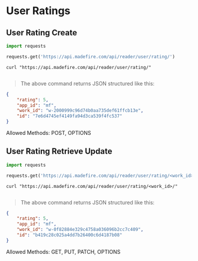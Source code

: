 # User Ratings

## User Rating Create

```python
import requests

requests.get('https://api.madefire.com/api/reader/user/rating/')
```

```shell
curl "https://api.madefire.com/api/reader/user/rating/"
```

```javascript
```

> The above command returns JSON structured like this:

```json
{
    "rating": 5,
    "app_id": "mf",
    "work_id": "w-2000999c96d74b0aa735def61ffcb13e",
    "id": "7e6d4745ef4149fa94d3ca539f4fc537"
}
```

Allowed Methods: POST, OPTIONS


## User Rating Retrieve Update

```python
import requests

requests.get('https://api.madefire.com/api/reader/user/rating/<work_id>/')
```

```shell
curl "https://api.madefire.com/api/reader/user/rating/<work_id>/"
```

```javascript
```

> The above command returns JSON structured like this:

```json
{
    "rating": 5,
    "app_id": "mf",
    "work_id": "w-0f82884e329c4758a036096b2cc7c409",
    "id": "b419c28c025a4dd7b26400c6d4187b08"
}
```

Allowed Methods: GET, PUT, PATCH, OPTIONS


